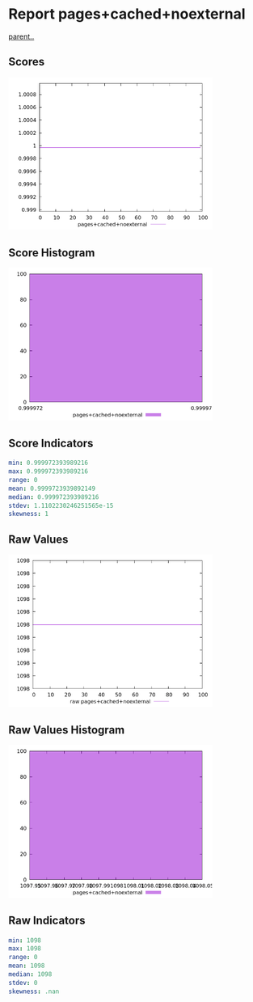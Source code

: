 # Report pages+cached+noexternal

[parent..](./..)  


## Scores

![score](./score.png)  

## Score Histogram

![hist](./hist.png)  

## Score Indicators

```yaml
min: 0.999972393989216
max: 0.999972393989216
range: 0
mean: 0.9999723939892149
median: 0.999972393989216
stdev: 1.1102230246251565e-15
skewness: 1

```

## Raw Values

![raw](./raw.png)  

## Raw Values Histogram

![raw hist](./raw_hist.png)  

## Raw Indicators

```yaml
min: 1098
max: 1098
range: 0
mean: 1098
median: 1098
stdev: 0
skewness: .nan

```

<style>
  img {
    max-width: 80%;
  }
</style>
      
